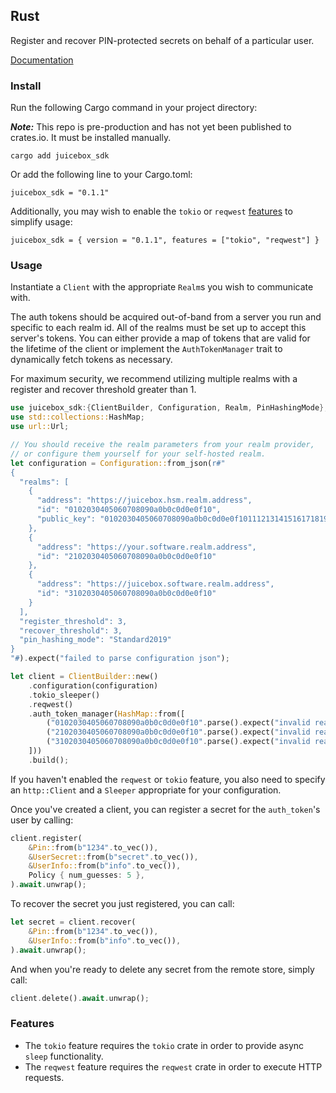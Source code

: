 ## Rust

Register and recover PIN-protected secrets on behalf of a particular user.

[Documentation](https://docs:JU1C380X@docs.juicebox.xyz/rust/juicebox_sdk/)

### Install

Run the following Cargo command in your project directory:

**_Note:_** This repo is pre-production and has not yet been published to crates.io. It must be installed manually.

```
cargo add juicebox_sdk
```

Or add the following line to your Cargo.toml:

```
juicebox_sdk = "0.1.1"
```

Additionally, you may wish to enable the `tokio` or `reqwest` [features](#features) to simplify usage:

```
juicebox_sdk = { version = "0.1.1", features = ["tokio", "reqwest"] }
```

### Usage

Instantiate a `Client` with the appropriate `Realm`s you wish to communicate with.

The auth tokens should be acquired out-of-band from a server you run and specific to each realm id. All of the realms must be set up to accept this server's tokens. You can either provide a map of tokens that are valid for the lifetime of the client or implement the `AuthTokenManager` trait to dynamically fetch tokens as necessary.

For maximum security, we recommend utilizing multiple realms with a register and recover threshold greater than 1.

```rust
use juicebox_sdk:{ClientBuilder, Configuration, Realm, PinHashingMode};
use std::collections::HashMap;
use url::Url;

// You should receive the realm parameters from your realm provider,
// or configure them yourself for your self-hosted realm.
let configuration = Configuration::from_json(r#"
{
  "realms": [
    {
      "address": "https://juicebox.hsm.realm.address",
      "id": "0102030405060708090a0b0c0d0e0f10",
      "public_key": "0102030405060708090a0b0c0d0e0f101112131415161718191a1b1c1d1e1f20"
    },
    {
      "address": "https://your.software.realm.address",
      "id": "2102030405060708090a0b0c0d0e0f10"
    },
    {
      "address": "https://juicebox.software.realm.address",
      "id": "3102030405060708090a0b0c0d0e0f10"
    }
  ],
  "register_threshold": 3,
  "recover_threshold": 3,
  "pin_hashing_mode": "Standard2019"
}
"#).expect("failed to parse configuration json");

let client = ClientBuilder::new()
    .configuration(configuration)
    .tokio_sleeper()
    .reqwest()
    .auth_token_manager(HashMap::from([
        ("0102030405060708090a0b0c0d0e0f10".parse().expect("invalid realm id"), authToken1),
        ("2102030405060708090a0b0c0d0e0f10".parse().expect("invalid realm id"), authToken2),
        ("3102030405060708090a0b0c0d0e0f10".parse().expect("invalid realm id"), authToken3)
    ]))
    .build();
```

If you haven't enabled the `reqwest` or `tokio` feature, you also need to specify an `http::Client` and a `Sleeper` appropriate for your configuration.

Once you've created a client, you can register a secret for the `auth_token`'s user by calling:

```rust
client.register(
    &Pin::from(b"1234".to_vec()),
    &UserSecret::from(b"secret".to_vec()),
    &UserInfo::from(b"info".to_vec()),
    Policy { num_guesses: 5 },
).await.unwrap();
```

To recover the secret you just registered, you can call:

```rust
let secret = client.recover(
    &Pin::from(b"1234".to_vec()),
    &UserInfo::from(b"info".to_vec()),
).await.unwrap();
```

And when you're ready to delete any secret from the remote store, simply call:

```rust
client.delete().await.unwrap();
```

### Features
* The `tokio` feature requires the `tokio` crate in order to provide async `sleep` functionality.
* The `reqwest` feature requires the `reqwest` crate in order to execute HTTP requests.

